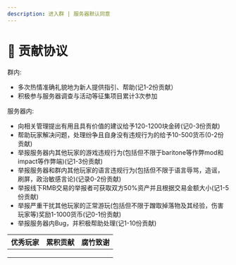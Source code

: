 ```yaml
---
description: 进入群 | 服务器默认同意
---
```


# 🍭 贡献协议

群内:&#x20;

* 多次热情准确礼貌地为新人提供指引、帮助(记1-2份贡献）
* 积极参与服务器调查与活动等征集项目累计3次参加

服务器内:

* 向相关管理提出有用且具有价值的建议给予120-1200块金砖(记0-3份贡献)
* 帮助玩家解决问题，处理纷争且自身没有违规行为的给予10-500货币(0-2份贡献)
* 举报服务器内其他玩家的游戏违规行为(包括但不限于baritone等作弊mod和impact等作弊端)(记1-3份贡献)
* 举报服务器和群内其他玩家的语言违规行为(包括但不限于语言辱骂，造谣，刷屏，政治敏感言论)(记录0-2份贡献)
* 举报线下RMB交易的举报者可获取双方50%资产并且根据交易金额大小(记1-5份贡献)
* 举报严重干扰其他玩家的正常游玩(包括但不限于蹭取掉落物及其经验，伤害玩家等)奖励1-1000货币(记0-1份贡献)
* 举报服务器内Bug，并积极帮助处理(记1-10份贡献)

&#x20;

| 优秀玩家 | 累积贡献 | 腐竹致谢 |
| ---- | ---- | ---- |
|      |      |      |
|      |      |      |
|      |      |      |
